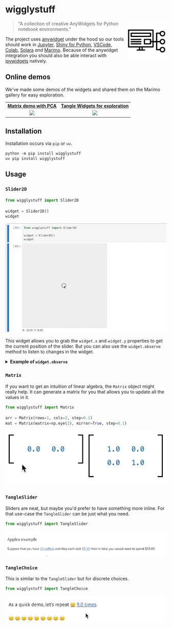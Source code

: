 # wigglystuff 

<img src="imgs/stuff.png" width=125 height=125 align="right" style="z-index: 9999;">

> "A collection of creative AnyWidgets for Python notebook environments."

The project uses [anywidget](https://anywidget.dev/) under the hood so our tools should work in [Jupyter](https://jupyter.org/), [Shiny for Python](https://shiny.posit.co/py/docs/jupyter-widgets.html), [VSCode](https://code.visualstudio.com/docs/datascience/jupyter-notebooks), [Colab](https://colab.google/), [Solara](https://solara.dev/) *and* [Marimo](https://marimo.io/). Because of the anywidget integration you should also be able interact with [ipywidgets](https://ipywidgets.readthedocs.io/en/stable/) natively. 

## Online demos 

We've made some demos of the widgets and shared them on the Marimo gallery for easy exploration. 

<table>
<tr>
<td align="center">
    <a href="https://marimo.io/p/@marimo/interactive-matrices">
        <b>Matrix demo with PCA</b>
    </a>
</td>
<td align="center">
    <a href="https://marimo.io/p/@vincent-d-warmerdam-/tangle-demo">
        <b>Tangle Widgets for exploration</b>
    </a>
</td>
</tr><tr>
<td align="center">
    <a href="https://marimo.io/p/@marimo/interactive-matrices">
        <img src="https://marimo.io/_next/image?url=%2Fimages%2Fgallery%2Finteractive-matrices.gif&w=1080&q=75" width="290"><br>
    </a>
</td>
<td align="center">
    <a href="https://marimo.io/p/@vincent-d-warmerdam-/tangle-demo">
        <img src="https://marimo.io/_next/image?url=%2Fimages%2Fgallery%2Ftangle.gif&w=1080&q=75" width="290"><br>
    </a>
</td>
</tr>
</table>

## Installation 

Installation occurs via `pip` or `uv`. 

```
python -m pip install wigglystuff
uv pip install wigglystuff
```

## Usage

### `Slider2D`

```python
from wigglystuff import Slider2D

widget = Slider2D()
widget
```

![](imgs/slider2d.gif)

This widget allows you to grab the `widget.x` and `widget.y` properties to get the current position of the slider. But you can also use the `widget.observe` method to listen to changes in the widget. 

<details>
<summary><b>Example of <code>widget.observe</code></b></summary>

```python
import ipywidgets
from wigglystuff import Slider2D

widget = Slider2D()
output = ipywidgets.Output()
state = [[0.0, 0.0]]

@output.capture(clear_output=True)
def on_change(change):
    if abs(widget.x - state[-1][0]) > 0.01:
        if abs(widget.y - state[-1][1]) > 0.01:
            state.append([widget.x, widget.y])
    for elem in state[-5:]:
        print(elem)

widget.observe(on_change)
on_change(None)
ipywidgets.HBox([widget, output])
```
</details>

### `Matrix`

If you want to get an intuition of linear algebra, the `Matrix` object might really help. It can generate a matrix for you that allows you to update all the values in it. 

```python
from wigglystuff import Matrix

arr = Matrix(rows=1, cols=2, step=0.1)
mat = Matrix(matrix=np.eye(2), mirror=True, step=0.1)
```

![](imgs/matix.gif)

### `TangleSlider` 

Sliders are neat, but maybe you'd prefer to have something more inline. For that use-case the `TangleSlider` can be just what you need. 

```python
from wigglystuff import TangleSlider
```

![](imgs/tangleslider.gif)

### `TangleChoice` 

This is similar to the `TangleSlider` but for discrete choices. 

```python
from wigglystuff import TangleChoice
```

![](imgs/tanglechoice.gif)
